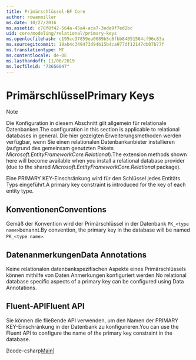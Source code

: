 ```yaml
---
title: Primärschlüssel-EF Core
author: rowanmiller
ms.date: 10/27/2016
ms.assetid: c78f8f42-564a-45a4-aca7-3ede9f7ed2bc
uid: core/modeling/relational/primary-keys
ms.openlocfilehash: c195cc37859ea0689b5c6fbb84051564cf96c83a
ms.sourcegitcommit: 18ab4c349473d94b15b4ca977df12147db07b77f
ms.translationtype: MT
ms.contentlocale: de-DE
ms.lasthandoff: 11/06/2019
ms.locfileid: "73656047"
---
```

# <a name="primary-keys"></a><span data-ttu-id="a19bd-102">Primärschlüssel</span><span class="sxs-lookup"><span data-stu-id="a19bd-102">Primary Keys</span></span>

> [!NOTE]  
> <span data-ttu-id="a19bd-103">Die Konfiguration in diesem Abschnitt gilt allgemein für relationale Datenbanken.</span><span class="sxs-lookup"><span data-stu-id="a19bd-103">The configuration in this section is applicable to relational databases in general.</span></span> <span data-ttu-id="a19bd-104">Die hier gezeigten Erweiterungsmethoden werden verfügbar, wenn Sie einen relationalen Datenbankanbieter installieren (aufgrund des gemeinsam genutzten Pakets *Microsoft.EntityFrameworkCore.Relational*).</span><span class="sxs-lookup"><span data-stu-id="a19bd-104">The extension methods shown here will become available when you install a relational database provider (due to the shared *Microsoft.EntityFrameworkCore.Relational* package).</span></span>

<span data-ttu-id="a19bd-105">Eine PRIMARY KEY-Einschränkung wird für den Schlüssel jedes Entitäts Typs eingeführt.</span><span class="sxs-lookup"><span data-stu-id="a19bd-105">A primary key constraint is introduced for the key of each entity type.</span></span>

## <a name="conventions"></a><span data-ttu-id="a19bd-106">Konventionen</span><span class="sxs-lookup"><span data-stu-id="a19bd-106">Conventions</span></span>

<span data-ttu-id="a19bd-107">Gemäß der Konvention wird der Primärschlüssel in der Datenbank `PK_<type name>`benannt.</span><span class="sxs-lookup"><span data-stu-id="a19bd-107">By convention, the primary key in the database will be named `PK_<type name>`.</span></span>

## <a name="data-annotations"></a><span data-ttu-id="a19bd-108">Datenanmerkungen</span><span class="sxs-lookup"><span data-stu-id="a19bd-108">Data Annotations</span></span>

<span data-ttu-id="a19bd-109">Keine relationalen datenbankspezifischen Aspekte eines Primärschlüssels können mithilfe von Daten Anmerkungen konfiguriert werden.</span><span class="sxs-lookup"><span data-stu-id="a19bd-109">No relational database specific aspects of a primary key can be configured using Data Annotations.</span></span>

## <a name="fluent-api"></a><span data-ttu-id="a19bd-110">Fluent-API</span><span class="sxs-lookup"><span data-stu-id="a19bd-110">Fluent API</span></span>

<span data-ttu-id="a19bd-111">Sie können die fließende API verwenden, um den Namen der PRIMARY KEY-Einschränkung in der Datenbank zu konfigurieren.</span><span class="sxs-lookup"><span data-stu-id="a19bd-111">You can use the Fluent API to configure the name of the primary key constraint in the database.</span></span>

[!code-csharp[Main](../../../../samples/core/Modeling/FluentAPI/Relational/KeyName.cs?name=KeyName&highlight=9)]
